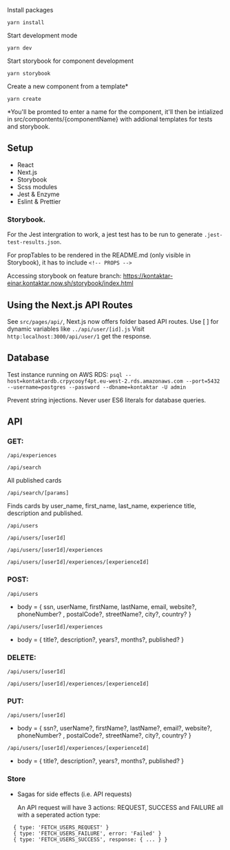 Install packages

`yarn install`

Start development mode

`yarn dev`

Start storybook for component development

`yarn storybook`

Create a new component from a template\*

`yarn create`

\*You'll be promted to enter a name for the component, it'll then be intialized
in src/compontents/{componentName} with addional templates for tests and
storybook.

## Setup

- React
- Next.js
- Storybook
- Scss modules
- Jest & Enzyme
- Eslint & Prettier

### Storybook.

For the Jest intergration to work, a jest test has to be run to generate
`.jest-test-results.json`.

For propTables to be rendered in the README.md (only visible in Storybook), it
has to include `<!-- PROPS -->`

Accessing storybook on feature branch:
https://kontaktar-einar.kontaktar.now.sh/storybook/index.html

## Using the Next.js API Routes

See `src/pages/api/`, Next.js now offers folder based API routes. Use [ ] for
dynamic variables like `../api/user/[id].js` Visit
`http:localhost:3000/api/user/1` get the response.

## Database

Test instance running on AWS RDS:
`psql --host=kontaktardb.crpycooyf4pt.eu-west-2.rds.amazonaws.com --port=5432 --username=postgres --password --dbname=kontaktar -U admin`

Prevent string injections. Never user ES6 literals for database queries.

## API

### GET:

`/api/experiences`

`/api/search`

All published cards

`/api/search/[params]`

Finds cards by user_name, first_name, last_name, experience title, description
and published.

`/api/users`

`/api/users/[userId]`

`/api/users/[userId]/experiences`

`/api/users/[userId]/experiences/[experienceId]`

### POST:

`/api/users`

- body = { ssn, userName, firstName, lastName, email, website?, phoneNumber? ,
  postalCode?, streetName?, city?, country? }

`/api/users/[userId]/experiences`

- body = { title?, description?, years?, months?, published? }

### DELETE:

`/api/users/[userId]`

`/api/users/[userId]/experiences/[experienceId]`

### PUT:

`/api/users/[userId]`

- body = { ssn?, userName?, firstName?, lastName?, email?, website?,
  phoneNumber? , postalCode?, streetName?, city?, country? }

`/api/users/[userId]/experiences/[experienceId]`

- body = { title?, description?, years?, months?, published? }

### Store

- Sagas for side effects (i.e. API requests)

  An API request will have 3 actions: REQUEST, SUCCESS and FAILURE all with a
  seperated action type:

```
  { type: 'FETCH_USERS_REQUEST' }
  { type: 'FETCH_USERS_FAILURE', error: 'Failed' }
  { type: 'FETCH_USERS_SUCCESS', response: { ... } }
```
